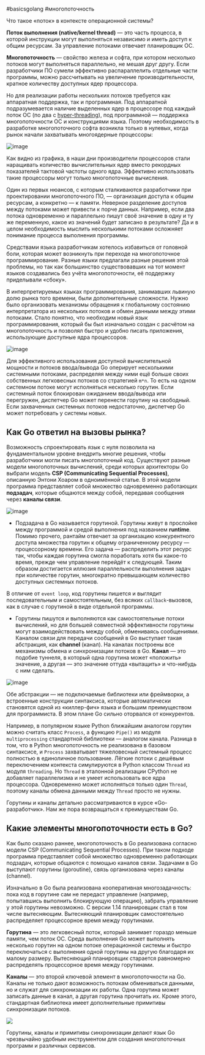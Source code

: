 #basicsgolang #многопоточность 

Что такое «поток» в контексте операционной системы?

**Поток выполнения (native/kernel thread)** — это часть процесса, в которой инструкции могут выполняться независимо и иметь доступ к общим ресурсам. За управление потоками отвечает планировщик ОС.

**Многопоточность** — свойство железа и софта, при котором несколько потоков могут выполняться параллельно, не мешая друг другу. Если разработчики ПО сумели эффективно распараллелить отдельные части программы, можно рассчитывать на увеличение производительности, кратное количеству доступных ядер процессора.

Но для реализации работы нескольких потоков требуется как аппаратная поддержка, так и программная. Под аппаратной подразумевается наличие выделенных ядер в процессоре под каждый поток ОС (по два с [hyper-threading](https://en.wikipedia.org/wiki/Hyper-threading)), под программной — поддержка многопоточности ОС и конструкциями языка. Поэтому необходимость в разработке многопоточного софта возникла только в нулевых, когда рынок начали захватывать многоядерные процессоры:

![image](https://pictures.s3.yandex.net/resources/0.1.graph_1628776473.png)

Как видно из графика, в наши дни производители процессоров стали наращивать количество вычислительных ядер вместо рекордных показателей тактовой частоты одного ядра. Эффективно использовать такие процессоры могут только многопоточные вычисления.

Один из первых нюансов, с которым сталкиваются разработчики при проектировании многопоточного ПО, — организация доступа к общим ресурсам, а конкретно — к памяти. Неверное разделение доступов между потоками может привести к порче данных. Например, если два потока одновременно и параллельно пишут своё значение в одну и ту же переменную, какое из значений будет записано в результате? Да и в целом необходимость мыслить несколькими потоками осложняет понимание процесса выполнения программы.

Средствами языка разработчикам хотелось избавиться от головной боли, которая может возникнуть при переходе на многопоточное программирование. Разные языки предлагали разные решения этой проблемы, но так как большинство существовавших на тот момент языков создавались без учёта многопоточности, её поддержку приделывали «сбоку».

В интерпретируемых языках программирования, занимавших львиную долю рынка того времени, были дополнительные сложности. Нужно было организовать механизмы обращения к глобальному состоянию интерпретатора из нескольких потоков и обмен данными между этими потоками. Стало понятно, что необходим новый язык программирования, который бы был изначально создан с расчётом на многопоточность и позволял быстро и удобно писать приложения, использующие доступные ядра процессоров.
  
![image](https://pictures.s3.yandex.net/resources/chapter0_picture4_1654014690.png)

Для эффективного использования доступной вычислительной мощности и потоков ввода/вывода Go оперирует несколькими системными потоками, распределяя между ними ещё больше своих собственных легковесных потоков со стратегией `m*n`. То есть на одном системном потоке могут исполняться несколько горутин. Если системный поток блокирован ожиданием ввода/вывода или перегружен, диспетчер Go может перенести горутину на свободный. Если захваченных системных потоков недостаточно, диспетчер Go может потребовать у системы новых.

## Как Go ответил на вызовы рынка?

Возможность спроектировать язык с нуля позволила на фундаментальном уровне внедрить многие решения, чтобы разработчики могли писать многопоточный код. Существуют разные модели многопоточных вычислений, среди которых архитекторы Go выбрали модель **CSP (Communicating Sequential Processes)**, описанную Энтони Хоаром в одноимённой статье. В этой модели программа представляет собой множество одновременно работающих **подзадач**, которые общаются между собой, передавая сообщения через **каналы связи**.

![image](https://pictures.s3.yandex.net/resources/chapter0_picture3_1654014855.png)

-   Подзадача в Go называется горутиной. Горутины живут в прослойке между программой и средой выполнения под названием **runtime**. Помимо прочего, рантайм отвечает за организацию конкурентного доступа множества горутин к общему ограниченному ресурсу — процессорному времени. Его задача — распределить этот ресурс так, чтобы каждая горутина смогла поработать хотя бы какое-то время, прежде чем управление перейдёт к следующей. Таким образом достигается иллюзия параллельности выполнения задач при количестве горутин, многократно превышающем количество доступных системных потоков.

В отличие от `event loop`, код горутины пишется и выглядит последовательным и самостоятельным, без всяких `callback`-вызовов, как в случае с горутиной в виде отдельной программы.

-   Горутины пишутся и выполняются как самостоятельные потоки вычислений, но для большей совместной эффективности горутины могут взаимодействовать между собой, обмениваясь сообщениями. Каналом связи для передачи сообщений в Go выступает такая абстракция, как **channel** (канал). На каналах построены все механизмы обмена и синхронизации потоков в Go. **Канал** — это подобие туннеля, в который одна горутина может «положить» значение, а другая — это значение оттуда «вытащить» и что-нибудь с ним сделать.

![image](https://pictures.s3.yandex.net/resources/0.1.goroutine_channel_1628776507.png)

Обе абстракции — не подключаемые библиотеки или фреймворки, а встроенные конструкции синтаксиса, которые автоматически становятся одной из «киллер-фич» языка и большим преимуществом для программиста. В этом плане Go сильно оторвался от конкурентов.

Например, в популярном языке Python ближайшим аналогом горутин можно считать класс `Process`, а функцию `Pipe()` из модуля `multiprocessing` стандартной библиотеки — аналогом канала. Разница в том, что в Python многопоточность не реализована в базовом синтаксисе, и `Process` захватывает тяжеловесный системный процесс полностью в единоличное пользование. Лёгкие потоки с дешёвым переключением контекста симулируются в Python классом `Thread` из модуля `threading`. Но `Thread` в эталонной реализации CPython не добавляет параллелизма и не умеет использовать все ядра процессора. Одновременно может исполняться только один `Thread`, поэтому каналы обмена данными между `Thread` просто не нужны.

Горутины и каналы детально рассматриваются в курсе «Go-разработчик». Нам же пора возвращаться к преимуществам Go.

## Какие элементы многопоточности есть в Go?

Как было сказано раннее, многопоточность в Go реализована согласно модели CSP (Communicating Sequential Processes). При таком подходе программа представляет собой множество одновременно работающих подзадач, которые общаются с помощью каналов связи. Задачами в Go выступают горутины (goroutine), связь организована через каналы (channel).

Изначально в Go была реализована кооперативная многозадачность: пока код в горутине сам не передаст управление (например, попытавшись выполнить блокирующую операцию), забрать управление у этой горутины невозможно. С версии 1.14 планировщик стал в том числе вытесняющим. Вытесняющий планировщик самостоятельно распределяет процессорное время между горутинами.

**Горутина** — это легковесный поток, который занимает гораздо меньше памяти, чем поток ОС. Среда выполнения Go может выполнять несколько горутин на одном потоке операционной системы и быстро переключаться с выполнения одной горутины на другую благодаря их малому размеру. Вытесняющий планировщик старается равномерно распределять процессорное время между горутинами.

**Каналы** — это второй ключевой элемент в многопоточности на Go. Каналы не только дают возможность потокам обмениваться данными, но и служат для синхронизации их работы. Одна горутина может записать данные в канал, а другая горутина прочитать их. Кроме этого, стандартная библиотека имеет дополнительные примитивы синхронизации потоков.

![](https://pictures.s3.yandex.net/resources/2_4_1673272997.png)

Горутины, каналы и примитивы синхронизации делают язык Go чрезвычайно удобным инструментом для создания многопоточных программ и различных сервисов.

